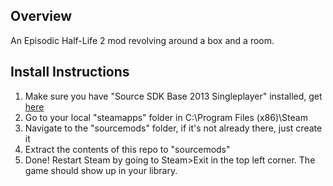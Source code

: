 ## Overview
An Episodic Half-Life 2 mod revolving around a box and a room.
## Install Instructions
1. Make sure you have "Source SDK Base 2013 Singleplayer" installed, get [here](steam://rungameid/243730)
2. Go to your local "steamapps" folder in C:\Program Files (x86)\Steam
3. Navigate to the "sourcemods" folder, if it's not already there, just create it
4. Extract the contents of this repo to "sourcemods"
5. Done! Restart Steam by going to Steam>Exit in the top left corner. The game should show up in your library.
